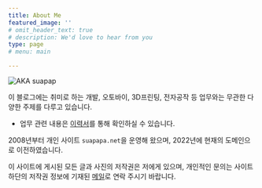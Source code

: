```yaml
---
title: About Me
featured_image: ''
# omit_header_text: true
# description: We'd love to hear from you
type: page
# menu: main

---
```


![AKA suapap](https://asset.homin.dev/blog/image/suapapa.webp)

이 블로그에는 취미로 하는 개발, 오토바이, 3D프린팅, 전자공작 등 업무와는 무관한 다양한 주제를 다루고 있습니다.
- 업무 관련 내용은 [이력서](https://homin.dev/resume)를 통해 확인하실 수 있습니다.

2008년부터 개인 사이트 `suapapa.net`을 운영해 왔으며, 2022년에 현재의 도메인으로 이전하였습니다.

이 사이트에 게시된 모든 글과 사진의 저작권은 저에게 있으며, 개인적인 문의는 사이트 하단의 저작권 정보에 기재된 [메일](mailto:ff4500@gmail.com)로 연락 주시기 바랍니다.